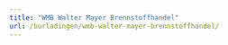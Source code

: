 ```yaml
---
title: "WMB Walter Mayer Brennstoffhandel"
url: /burladingen/wmb-walter-mayer-brennstoffhandel/
---
```

